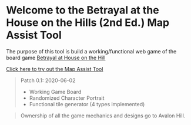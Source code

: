 # Welcome to the Betrayal at the House on the Hills (2nd Ed.) Map Assist Tool
The purpose of this tool is build a working/functional web game of the board game [Betrayal at House on the Hill](https://avalonhill.wizards.com/avalon-hill-betrayal-house-hill)

[Click here to try out the Map Assist Tool](https://d2ta.github.io/BetrayalHouseHillMapTool/gridMap.html) 

> Patch 0.1: 2020-06-02
> - Working Game Board
> - Randomized Character Portrait
> - Functional tile generator (4 types implemented)


> Ownership of all the game mechanics and designs go to Avalon Hill.
